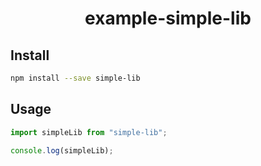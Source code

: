 <h1 align="center">
  example-simple-lib
</h1>

<p align="center">
</p>

## Install

```bash
npm install --save simple-lib
```

## Usage

```js
import simpleLib from "simple-lib";

console.log(simpleLib);
```
